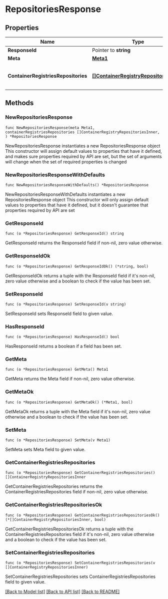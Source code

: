 # RepositoriesResponse

## Properties

Name | Type | Description | Notes
------------ | ------------- | ------------- | -------------
**ResponseId** | Pointer to **string** | ID запроса | [optional] 
**Meta** | [**Meta1**](Meta1.md) |  | 
**ContainerRegistriesRepositories** | [**[]ContainerRegistryRepositoriesInner**](ContainerRegistryRepositoriesInner.md) | Массив тарифов container registry | 

## Methods

### NewRepositoriesResponse

`func NewRepositoriesResponse(meta Meta1, containerRegistriesRepositories []ContainerRegistryRepositoriesInner, ) *RepositoriesResponse`

NewRepositoriesResponse instantiates a new RepositoriesResponse object
This constructor will assign default values to properties that have it defined,
and makes sure properties required by API are set, but the set of arguments
will change when the set of required properties is changed

### NewRepositoriesResponseWithDefaults

`func NewRepositoriesResponseWithDefaults() *RepositoriesResponse`

NewRepositoriesResponseWithDefaults instantiates a new RepositoriesResponse object
This constructor will only assign default values to properties that have it defined,
but it doesn't guarantee that properties required by API are set

### GetResponseId

`func (o *RepositoriesResponse) GetResponseId() string`

GetResponseId returns the ResponseId field if non-nil, zero value otherwise.

### GetResponseIdOk

`func (o *RepositoriesResponse) GetResponseIdOk() (*string, bool)`

GetResponseIdOk returns a tuple with the ResponseId field if it's non-nil, zero value otherwise
and a boolean to check if the value has been set.

### SetResponseId

`func (o *RepositoriesResponse) SetResponseId(v string)`

SetResponseId sets ResponseId field to given value.

### HasResponseId

`func (o *RepositoriesResponse) HasResponseId() bool`

HasResponseId returns a boolean if a field has been set.

### GetMeta

`func (o *RepositoriesResponse) GetMeta() Meta1`

GetMeta returns the Meta field if non-nil, zero value otherwise.

### GetMetaOk

`func (o *RepositoriesResponse) GetMetaOk() (*Meta1, bool)`

GetMetaOk returns a tuple with the Meta field if it's non-nil, zero value otherwise
and a boolean to check if the value has been set.

### SetMeta

`func (o *RepositoriesResponse) SetMeta(v Meta1)`

SetMeta sets Meta field to given value.


### GetContainerRegistriesRepositories

`func (o *RepositoriesResponse) GetContainerRegistriesRepositories() []ContainerRegistryRepositoriesInner`

GetContainerRegistriesRepositories returns the ContainerRegistriesRepositories field if non-nil, zero value otherwise.

### GetContainerRegistriesRepositoriesOk

`func (o *RepositoriesResponse) GetContainerRegistriesRepositoriesOk() (*[]ContainerRegistryRepositoriesInner, bool)`

GetContainerRegistriesRepositoriesOk returns a tuple with the ContainerRegistriesRepositories field if it's non-nil, zero value otherwise
and a boolean to check if the value has been set.

### SetContainerRegistriesRepositories

`func (o *RepositoriesResponse) SetContainerRegistriesRepositories(v []ContainerRegistryRepositoriesInner)`

SetContainerRegistriesRepositories sets ContainerRegistriesRepositories field to given value.



[[Back to Model list]](../README.md#documentation-for-models) [[Back to API list]](../README.md#documentation-for-api-endpoints) [[Back to README]](../README.md)



